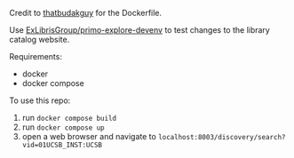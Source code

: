 Credit to [thatbudakguy](https://github.com/thatbudakguy/primo-explore-devenv-docker) for the Dockerfile.

Use [ExLibrisGroup/primo-explore-devenv](https://github.com/ExLibrisGroup/primo-explore-devenv) to test changes to the library catalog website.

Requirements:
- docker
- docker compose

To use this repo:
1. run `docker compose build`
2. run `docker compose up`
3. open a web browser and navigate to `localhost:8003/discovery/search?vid=01UCSB_INST:UCSB`
